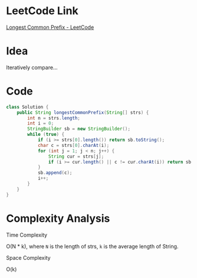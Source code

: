 # LeetCode Link

[Longest Common Prefix - LeetCode](https://leetcode.com/problems/longest-common-prefix/)

# Idea

Iteratively compare...

# Code

```java
class Solution {
    public String longestCommonPrefix(String[] strs) {
        int n = strs.length;
        int i = 0;
        StringBuilder sb = new StringBuilder();
        while (true) {
            if (i >= strs[0].length()) return sb.toString();
            char c = strs[0].charAt(i);
            for (int j = 1; j < n; j++) {
                String cur = strs[j];
                if (i >= cur.length() || c != cur.charAt(i)) return sb.toString();
            }
            sb.append(c);
            i++;
        }
    }
}
```

# Complexity Analysis

Time Complexity

O(N \* k), where `N` is the length of strs, `k` is the average length of String.

Space Complexity

O(k)
